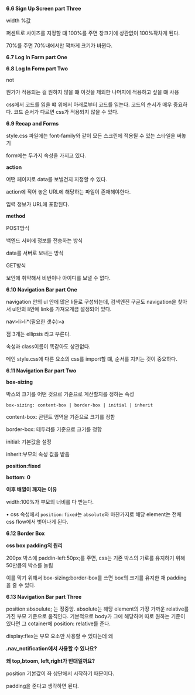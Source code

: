 ****6.6 Sign Up Screen part Three****

width %값

퍼센트로 사이즈를 지정할 떄 100%를 주면 창크기에 상관없이 100%꽉차게 된다.

70%를 주면 70%내에서만 꽉차게 크기가 바뀐다.

****6.7 Log In Form part One****

****6.8 Log In Form part Two****

not

뭔가가 적용되는 걸 원하지 않을 떄  이것을 제외한 나머지에 적용하고 싶을 떄 사용

css에서 코드를 읽을 떄 위에서 아래로부터 코드를 읽는다. 코드의 순서가 매우 중요하다. 코드 순서가 다르면 css가 적용되지 않을 수 있다.

****6.9 Recap and Forms****

style.css 파일에는 font-family와 같이 모든 스크린에 적용될 수 있는 스타일을 써놓기

form에는 두가지 속성을 가지고 있다.

**action**

어떤 페이지로 data를 보낼건지 지정할 수 있다.

action에 적어 놓은 URL에 해당하는 파일이 존재해야한다.

입력 정보가 URL에 포함된다.

**method**

POST방식

백엔드 서버에 정보를 전송하는 방식

data를 서버로 보내는 방식

GET방식

보안에 취약해서 비번이나 아이디를 보낼 수 없다.

****6.10 Navigation Bar part One****

navigation 안의 ul 안에 많은 li들로 구성되는데, 검색엔진 구글도 navigation을 찾아서 ul안의 li안에 link를 가져오게끔 설정되어 있다.

nav>li>li*(필요한 갯수)>a

점 3개는 ellipsis 라고 부른다.

속성과 class이름이 똑같아도 상관없다.

메인 style.css에 다른 요소의 css를 import할 떄, 순서를 지키는 것이 중요하다.

****6.11 Navigation Bar part Two****

**box-sizing**

박스의 크기를 어떤 것으르 기준으로 계산할지를 정하는 속성

`box-sizing: content-box | border-box | initial | inherit`

content-box: 콘텐트 영역을 기준으로 크기를 정함

border-box: 테두리를 기준으로 크기를 정함

initial: 기본값을 설정

inherit:부모의 속성 값을 받음

**position:fixed**

**bottom: 0**

**이후 배열이 깨지는 이유**

width:100%가 부모의 너비를 다 받는다. 

• css 속성에서 `position:fixed`는 `absolute`와 마찬가지로 해당 element는 전체 css flow에서 벗어나게 된다.

****6.12 Border Box****

**css box padding의 원리**

200px 박스에 paddin-left:50px;를 주면, css는 기존 박스의 가로를 유지하기 위해 50만큼의 박스를 늘림

이를 막기 위해서 box-sizing:border-box를 쓰면 box의 크기를 유지한 채 padding을 줄 수 있다.

****6.13 Navigation Bar part Three****

position:absoulute; 는 정중앙. absolute는 해당 element의 가장 가까운 relative를 가진 부모 기준으로 움직인다. 기본적으로 body가 그에 해당하며 따로 원하는 기준이 있다면 그 cotainer에 position: relative를 준다.

display:flex는 부모 요소만 사용할 수 있다는데 왜 

**.nav_notification에서 사용할 수 있나요?**

**왜 top,btoom, left,right가 반대일까요?**

position 기본값이 좌 상단에서 시작하기 때문이다.

padding을 준다고 생각하면 된다.
